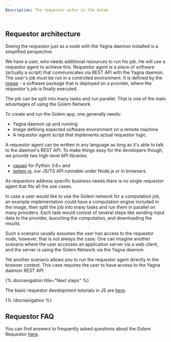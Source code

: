 ```yaml
---
Description: The requestor actor in the Golem
---
```

#
## Requestor architecture

Seeing the requestor just as a node with the Yagna daemon installed is a simplified perspective. 

We have a user, who needs additional resources to run his job. He will use a requestor agent to achieve this. Requestor agent is a piece of software (actually a script) that communicates via REST API with the Yagna daemon. The user's job must be run in a controlled environment. It is defined by the [image](/docs/creators/javascript/guides/golem-images) - a software package that is deployed on a provider, where the requestor's job is finally executed. 

The job can be split into many tasks and run parallel. That is one of the main advantages of using the Golem Network.

To create and run the Golem app, one generally needs:
- Yagna daemon up and running
- Image defining expected software environment on a remote machine
- A requestor agent script that implements actual requestor logic.

A requestor agent can be written in any language as long as it's able to talk to the daemon's REST API. To make things easy for the developers though, we provide two high-level API libraries:

- [yapapi](https://github.com/golemfactory/yapapi) for Python 3.6+ and 
- [golem-js](https://github.com/golemfactory/yajsapi), our JS/TS API runnable under Node.js or in browsers.

As requestors address specific business needs there is no single requestor agent that fits all the use cases. 

In case a user would like to use the Golem network for a computation job, an example implementation could have a computation engine included in the image, then split the job into many tasks and run them in parallel on many providers. Each task would consist of several steps like sending input data to the provider, launching the computation, and downloading the results.  

Such a scenario usually assumes the user has access to the requestor node, however, that is not always the case: One can imagine another scenario where the user accesses an application server via a web client, and the server is using the Golem Network via the Yagna daemon.

Yet another scenario allows you to run the requestor agent directly in the browser context. This case requires the user to have access to the Yagna daemon REST API 

{% docnavigation title="Next steps" %}

The basic requestor development tutorials in JS are [here](/docs/creators/javascript/tutorials/index).

{% /docnavigation %}

## Requestor FAQ

You can find answers to frequently asked questions about the Golem Requestor [here](/docs/golem/overview/requestor-faq).


